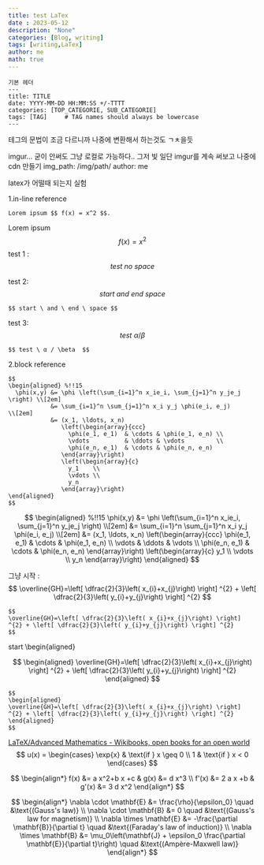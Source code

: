 ```yaml
---
title: test LaTex
date : 2023-05-12
description: "None"
categories: [Blog, writing]
tags: [writing,LaTex]
author: me
math: true
---
```

```
기본 헤더
---
title: TITLE
date: YYYY-MM-DD HH:MM:SS +/-TTTT
categories: [TOP_CATEGORIE, SUB_CATEGORIE]
tags: [TAG]     # TAG names should always be lowercase
---
```
테그의 문법이 조금 다르니까 나중에 변환해서 하는것도 ㄱㅊ을듯

imgur... 굳이 안써도 그냥 로컬로 가능하다.. 그저 빛
일단 imgur를 계속 써보고 나중에 cdn 만들기
img_path: /img/path/
author: me



latex가 어떨때 되는지 실험

1.in-line
reference
```
Lorem ipsum $$ f(x) = x^2 $$.
```
Lorem ipsum $$ f(x) = x^2 $$
test 1 :  $$test \ no \ space$$

test 2: $$ start \ and \ end \ space $$
```
$$ start \ and \ end \ space $$
```

test 3:
$$ test \ α / \beta  $$

```
$$ test \ α / \beta  $$
```

2.block 
reference
```
$$
\begin{aligned} %!!15
  \phi(x,y) &= \phi \left(\sum_{i=1}^n x_ie_i, \sum_{j=1}^n y_je_j \right) \\[2em]
            &= \sum_{i=1}^n \sum_{j=1}^n x_i y_j \phi(e_i, e_j)            \\[2em]
            &= (x_1, \ldots, x_n)
               \left(\begin{array}{ccc}
                 \phi(e_1, e_1)  & \cdots & \phi(e_1, e_n) \\
                 \vdots          & \ddots & \vdots         \\
                 \phi(e_n, e_1)  & \cdots & \phi(e_n, e_n)
               \end{array}\right)
               \left(\begin{array}{c}
                 y_1    \\
                 \vdots \\
                 y_n
               \end{array}\right)
\end{aligned}
$$
```
$$
\begin{aligned} %!!15
  \phi(x,y) &= \phi \left(\sum_{i=1}^n x_ie_i, \sum_{j=1}^n y_je_j \right) \\[2em]
            &= \sum_{i=1}^n \sum_{j=1}^n x_i y_j \phi(e_i, e_j)            \\[2em]
            &= (x_1, \ldots, x_n)
               \left(\begin{array}{ccc}
                 \phi(e_1, e_1)  & \cdots & \phi(e_1, e_n) \\
                 \vdots          & \ddots & \vdots         \\
                 \phi(e_n, e_1)  & \cdots & \phi(e_n, e_n)
               \end{array}\right)
               \left(\begin{array}{c}
                 y_1    \\
                 \vdots \\
                 y_n
               \end{array}\right)
\end{aligned}
$$

그냥 시작 :
$$
\overline{GH}=\left[ \dfrac{2}{3}\left( x_{i}+x_{j}\right) \right] ^{2} + \left[ \dfrac{2}{3}\left( y_{i}+y_{j}\right) \right] ^{2}
$$
```
$$
\overline{GH}=\left[ \dfrac{2}{3}\left( x_{i}+x_{j}\right) \right] ^{2} + \left[ \dfrac{2}{3}\left( y_{i}+y_{j}\right) \right] ^{2}
$$
```
start \\begin{aligned}

$$
\begin{aligned}
\overline{GH}=\left[ \dfrac{2}{3}\left( x_{i}+x_{j}\right) \right] ^{2} + \left[ \dfrac{2}{3}\left( y_{i}+y_{j}\right) \right] ^{2}
\end{aligned}
$$

```
$$
\begin{aligned}
\overline{GH}=\left[ \dfrac{2}{3}\left( x_{i}+x_{j}\right) \right] ^{2} + \left[ \dfrac{2}{3}\left( y_{i}+y_{j}\right) \right] ^{2}
\end{aligned}
$$
```



[LaTeX/Advanced Mathematics - Wikibooks, open books for an open world](https://en.wikibooks.org/wiki/LaTeX/Advanced_Mathematics)
$$
 u(x) = 
  \begin{cases} 
   \exp{x} & \text{if } x \geq 0 \\
   1       & \text{if } x < 0
  \end{cases}
$$

$$
\begin{align*}
f(x)  &= a x^2+b x +c   &   g(x)  &= d x^3 \\
f'(x) &= 2 a x +b       &   g'(x) &= 3 d x^2
\end{align*}
$$

$$
\begin{align*} \nabla \cdot \mathbf{E} &= \frac{\rho}{\epsilon_0} \quad &\text{(Gauss's law)} \\ \nabla \cdot \mathbf{B} &= 0 \quad &\text{(Gauss's law for magnetism)} \\ \nabla \times \mathbf{E} &= -\frac{\partial \mathbf{B}}{\partial t} \quad &\text{(Faraday's law of induction)} \\ \nabla \times \mathbf{B} &= \mu_0\left(\mathbf{J} + \epsilon_0 \frac{\partial \mathbf{E}}{\partial t}\right) \quad &\text{(Ampère-Maxwell law)} \end{align*}
$$


